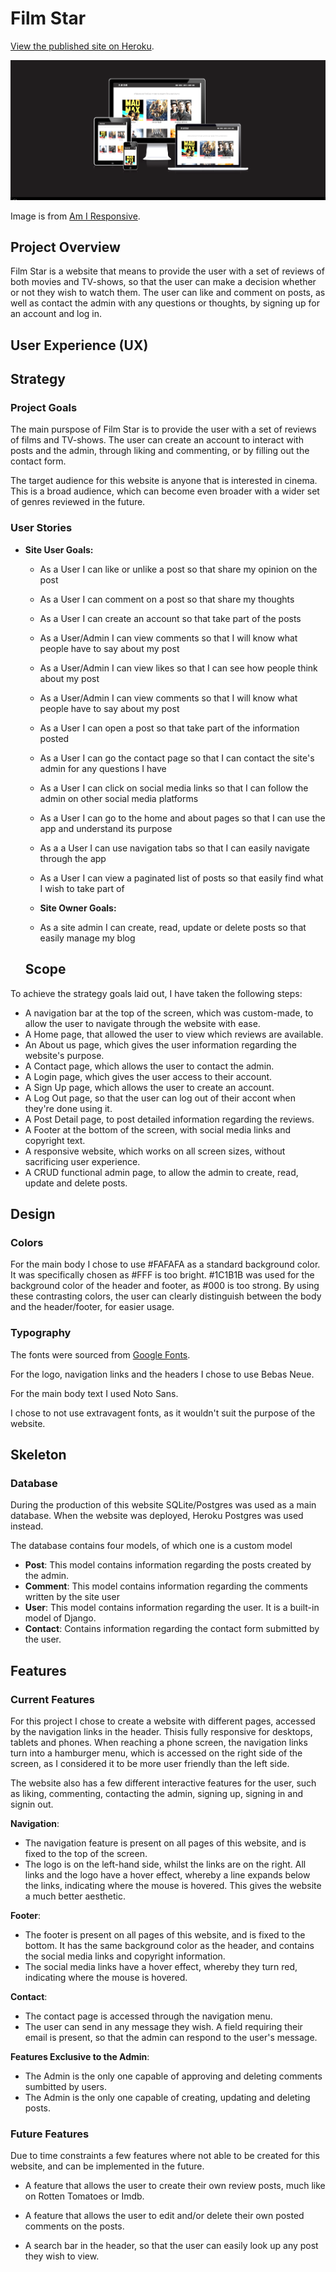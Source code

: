 # Film Star

[View the published site on Heroku](https://filmstar22.herokuapp.com/).

![](static/media/AmIResponsive-Filmstar.png)

Image is from [Am I Responsive](http://ami.responsivedesign.is/).


## Project Overview

Film Star is a website that means to provide the user with a set of reviews of both movies and TV-shows, so that the user can make a decision whether or not they wish to watch them. The user can like and comment on posts, as well as contact the admin with any questions or thoughts, by signing up for an account and log in. 


## User Experience (UX) 

## Strategy 

### Project Goals

The main purspose of Film Star is to provide the user with a set of reviews of films and TV-shows. The user can create an account to interact with posts and the admin, through liking and commenting, or by filling out the contact form.

The target audience for this website is anyone that is interested in cinema. This is a broad audience, which can become even broader with a wider set of genres reviewed in the future. 

### User Stories

* __Site User Goals:__

  * As a User I can like or unlike a post so that share my opinion on the post
  * As a User I can comment on a post so that share my thoughts
  * As a User I can create an account so that take part of the posts
  * As a User/Admin I can view comments so that I will know what people have to say about my post
  * As a User/Admin I can view likes so that I can see how people think about my post
  * As a User/Admin I can view comments so that I will know what people have to say about my post
  * As a User I can open a post so that take part of the information posted
  * As a User I can go the contact page so that I can contact the site's admin for any questions I have
  * As a User I can click on social media links so that I can follow the admin on other social media platforms
  * As a User I can go to the home and about pages so that I can use the app and understand its purpose
  * As a a User I can use navigation tabs so that I can easily navigate through the app
  * As a User I can view a paginated list of posts so that easily find what I wish to take part of

  * __Site Owner Goals:__

  * As a site admin I can create, read, update or delete posts so that easily manage my blog


  ## Scope

To achieve the strategy goals laid out, I have taken the following steps:

* A navigation bar at the top of the screen, which was custom-made, to allow the user to navigate through the website with ease.
* A Home page, that allowed the user to view which reviews are available.
* An About us page, which gives the user information regarding the website's purpose.
* A Contact page, which allows the user to contact the admin.
* A Login page, which gives the user access to their account.
* A Sign Up page, which allows the user to create an account.
* A Log Out page, so that the user can log out of their accont when they're done using it.
* A Post Detail page, to post detailed information regarding the reviews.
* A Footer at the bottom of the screen, with social media links and copyright text.
* A responsive website, which works on all screen sizes, without sacrificing user experience.
* A CRUD functional admin page, to allow the admin to create, read, update and delete posts.


## Design 

### Colors 

For the main body I chose to use #FAFAFA as a standard background color. It was specifically chosen as #FFF is too bright. #1C1B1B was used for the background color of the header and footer, as #000 is too strong. By using these contrasting colors, the user can clearly distinguish between the body and the header/footer, for easier usage. 

### Typography 

The fonts were sourced from [Google Fonts](https://fonts.google.com/).

For the logo, navigation links and the headers I chose to use Bebas Neue.

For the main body text I used Noto Sans.

I chose to not use extravagent fonts, as it wouldn't suit the purpose of the website. 


## Skeleton

### Database

During the production of this website SQLite/Postgres was used as a main database. When the website was deployed, Heroku Postgres was used instead. 

The database contains four models, of which one is a custom model

* __Post__: This model contains information regarding the posts created by the admin.
* __Comment__: This model contains information regarding the comments written by the site user
* __User__: This model contains information regarding the user. It is a built-in model of Django.
* __Contact__: Contains information regarding the contact form submitted by the user. 


## Features

### Current Features 

For this project I chose to create a website with different pages, accessed by the navigation links in the header. Thisis fully responsive for desktops, tablets and phones. When reaching a phone screen, the navigation links turn into a hamburger menu, which is accessed on the right side of the screen, as I considered it to be more user friendly than the left side. 

The website also has a few different interactive features for the user, such as liking, commenting, contacting the admin, signing up, signing in and signin out. 

__Navigation__:

* The navigation feature is present on all pages of this website, and is fixed to the top of the screen. 
* The logo is on the left-hand side, whilst the links are on the right. All links and the logo have a hover effect, whereby a line expands below the links, indicating where the mouse is hovered. This gives the website a much better aesthetic.

__Footer__:

* The footer is present on all pages of this website, and is fixed to the bottom. It has the same background color as the header, and  contains the social media links and copyright information.
* The social media links have a hover effect, whereby they turn red, indicating where the mouse is hovered. 


__Contact__:

* The contact page is accessed through the navigation menu. 
* The user can send in any message they wish. A field requiring their email is present, so that the admin can respond to the user's message.


__Features Exclusive to the Admin__:

* The Admin is the only one capable of approving and deleting comments sumbitted by users.
* The Admin is the only one capable of creating, updating and deleting posts.

### Future Features

Due to time constraints a few features where not able to be created for this website, and can be implemented in the future.

* A feature that allows the user to create their own review posts, much like on Rotten Tomatoes or Imdb.

* A feature that allows the user to edit and/or delete their own posted comments on the posts. 

* A search bar in the header, so that the user can easily look up any post they wish to view.

